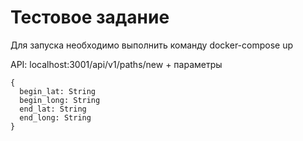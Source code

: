 # Тестовое задание

Для запуска необходимо выполнить команду docker-compose up

API: localhost:3001/api/v1/paths/new + параметры

```
{
  begin_lat: String
  begin_long: String
  end_lat: String
  end_long: String
}
```
